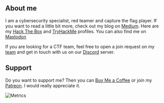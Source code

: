 ## About me

I am a cybersecurity specialist, red teamer and capture the flag player. If you want to read a little bit more, check out my blog on [Medium](https://syro.medium.com/). Here are my [Hack The Box](https://app.hackthebox.com/profile/156456) and [TryHackMe](https://tryhackme.com/p/syro) profiles. You can also find me on [Mastodon](https://infosec.exchange/@syro)

If you are looking for a CTF team, feel free to open a join request on my [team](https://app.hackthebox.com/public/teams/overview/2944) and get in touch with us on our [Discord](https://discord.gg/JbGr5gA3KY) server.

## Support

Do you want to support me? Then you can [Buy Me a Coffee](https://buymeacoffee.com/0xsry0) or join my [Patreon](https://www.patreon.com/syr0). I would really appreciate it.

![Metrics](https://metrics.lecoq.io/0xsyr0?template=classic&base.header=0&base.activity=0&base.community=0&base.repositories=0&base.metadata=0&achievements=1&gists=1&isocalendar=1&base=header%2C%20activity%2C%20community%2C%20repositories%2C%20metadata&base.indepth=false&base.hireable=false&base.skip=false&isocalendar=false&isocalendar.duration=full-year&achievements=false&achievements.threshold=C&achievements.secrets=true&achievements.display=compact&achievements.limit=0&gists=false&config.timezone=Europe%2FBerlin&config.display=columns)

